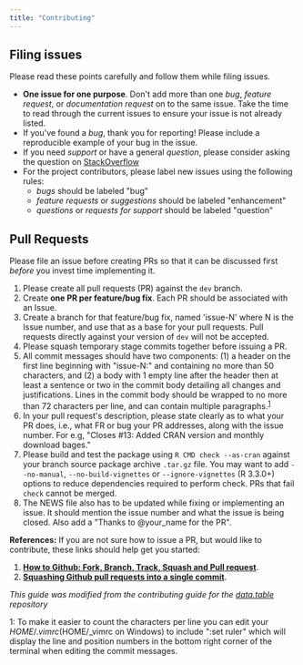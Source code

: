 ```yaml
---
title: "Contributing"
---
```



Filing issues
-------------

Please read these points carefully and follow them while filing issues.

- **One issue for one purpose**. Don't add more than one *bug*, *feature request*, or *documentation request* on to the same issue. Take the time to read through the current issues to ensure your issue is not already listed.
- If you've found a *bug*, thank you for reporting! Please include a reproducible example of your bug in the issue. 
- If you need *support* or have a general *question*, please consider asking the question on [StackOverflow](http://www.stackoverflow.com)
- For the project contributors, please label new issues using the following rules:
  - *bugs* should be labeled "bug"
  - *feature requests* or *suggestions* should be labeled "enhancement"
  - *questions* or *requests for support* should be labeled "question"
  
Pull Requests
-------------

Please file an issue before creating PRs so that it can be discussed first *before* you invest time implementing it.

1. Please create all pull requests (PR) against the `dev` branch.
2. Create **one PR per feature/bug fix**. Each PR should be associated with an Issue.
3. Create a branch for that feature/bug fix, named 'issue-N' where N is the Issue number, and use that as a base for your pull requests. Pull requests directly against your version of `dev` will not be accepted.
4. Please squash temporary stage commits together before issuing a PR.
5. All commit messages should have two components: (1) a header on the first line beginning with "issue-N:" and containing no more than 50 characters, and (2) a body with 1 empty line after the header then at least a sentence or two in the commit body detailing all changes and justifications. Lines in the commit body should be wrapped to no more than 72 characters per line, and can contain multiple paragraphs.<sup>[1](#myfootnote1)</sup>
5. In your pull request's description, please state clearly as to what your PR does, i.e., what FR or bug your PR addresses, along with the issue number. For e.g, "Closes #13: Added CRAN version and monthly download bages."
7. Please build and test the package using `R CMD check --as-cran` against your branch source package archive `.tar.gz` file. You may want to add `--no-manual`, `--no-build-vignettes` or `--ignore-vignettes` (R 3.3.0+) options to reduce dependencies required to perform check. PRs that fail `check` cannot be merged.
8. The NEWS file also has to be updated while fixing or implementing an issue. It should mention the issue number and what the issue is being closed. Also add a "Thanks to @your_name for the PR".

**References:** If you are not sure how to issue a PR, but would like to contribute, these links should help get you started:

1. **[How to Github: Fork, Branch, Track, Squash and Pull request](https://gun.io/blog/how-to-github-fork-branch-and-pull-request/)**.
2. **[Squashing Github pull requests into a single commit](http://eli.thegreenplace.net/2014/02/19/squashing-github-pull-requests-into-a-single-commit)**.

*This guide was modified from the contributing guide for the [data.table](https://github.com/Rdatatable/data.table) repository*

<a name="myfootnote1">1</a>: To make it easier to count the characters per line you can edit your $HOME/.vimrc ($HOME/_vimrc on Windows) to include ":set ruler" which will display the line and position numbers in the bottom right corner of the terminal when editing the commit messages.

